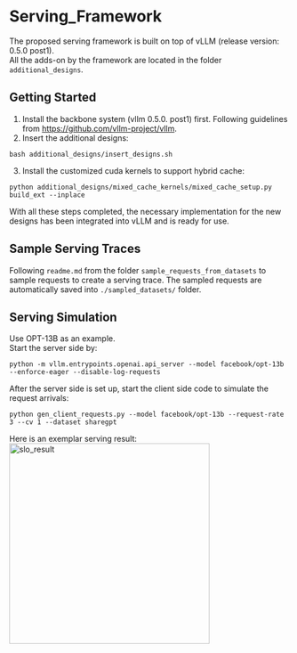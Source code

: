 # Serving_Framework
The proposed serving framework is built on top of vLLM (release version: 0.5.0 post1). <br>
All the adds-on by the framework are located in the folder `additional_designs`.

## Getting Started
1. Install the backbone system (vllm 0.5.0. post1) first. Following guidelines from https://github.com/vllm-project/vllm.
2. Insert the additional designs:
```
bash additional_designs/insert_designs.sh
```
3. Install the customized cuda kernels to support hybrid cache:
```
python additional_designs/mixed_cache_kernels/mixed_cache_setup.py build_ext --inplace
```
With all these steps completed, the necessary implementation for the new designs has been integrated into vLLM and is ready for use.

## Sample Serving Traces
Following `readme.md` from the folder `sample_requests_from_datasets` to sample requests to create a serving trace.
The sampled requests are automatically saved into `./sampled_datasets/` folder.

## Serving Simulation
Use OPT-13B as an example. <br>
Start the server side by:
```
python -m vllm.entrypoints.openai.api_server --model facebook/opt-13b --enforce-eager --disable-log-requests
```
After the server side is set up, start the client side code to simulate the request arrivals:
```
python gen_client_requests.py --model facebook/opt-13b --request-rate 3 --cv 1 --dataset sharegpt
```
Here is an exemplar serving result:<br>
<img width="360" alt="slo_result" src="https://github.com/user-attachments/assets/267b228d-e472-41a9-ad85-f320befde71d">
